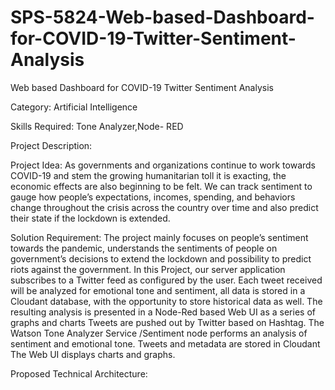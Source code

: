 # SPS-5824-Web-based-Dashboard-for-COVID-19-Twitter-Sentiment-Analysis
Web based Dashboard for COVID-19 Twitter Sentiment Analysis

Category: Artificial Intelligence

Skills Required:
Tone Analyzer,Node- RED

Project Description:

Project Idea:
As governments and organizations continue to work towards COVID-19 and stem the growing humanitarian toll it is exacting, the economic effects are also beginning to be felt. We can track sentiment to gauge how people’s expectations, incomes, spending, and behaviors change throughout the crisis across the country over time and also predict their
state if the lockdown is extended.

Solution Requirement:
The project mainly focuses on people’s sentiment towards the pandemic, understands the sentiments of people on government’s decisions to extend the lockdown and possibility to predict riots against the government. 
In this Project, our server application subscribes to a Twitter feed as configured by the user. Each tweet received will be analyzed for emotional tone and sentiment, all data is stored in a Cloudant database, with the opportunity to store historical data as well. The resulting analysis is presented in a Node-Red based Web UI as a series of graphs and charts
Tweets are pushed out by Twitter based on Hashtag.
The Watson Tone Analyzer Service /Sentiment node performs an analysis of
sentiment and emotional tone.
Tweets and metadata are stored in Cloudant
The Web UI displays charts and graphs.

Proposed Technical Architecture:


